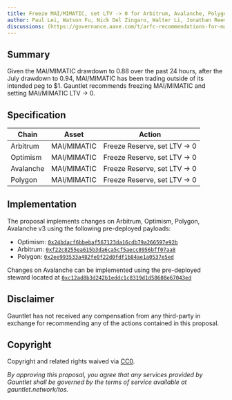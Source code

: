 ```yaml
---
title: Freeze MAI/MIMATIC, set LTV -> 0 for Arbitrum, Avalanche, Polygon, Optimism v3
author: Paul Lei, Watson Fu, Nick Del Zingaro, Walter Li, Jonathan Reem, Nick Cannon, Sarah Chen, Dana Tung
discussions: (https://governance.aave.com/t/arfc-recommendations-for-mai-mimatic-2023-09-08/14799)
---
```



## Summary


Given the MAI/MIMATIC drawdown to 0.88 over the past 24 hours, after the July drawdown to 0.94, MAI/MIMATIC has been trading outside of its intended peg to $1. Gauntlet recommends freezing MAI/MIMATIC and setting MAI/MIMATIC LTV -> 0.



## Specification


| Chain | Asset | Action |
|-------|-------|-----|
| Arbitrum | MAI/MIMATIC | Freeze Reserve, set LTV -> 0
| Optimism | MAI/MIMATIC | Freeze Reserve, set LTV -> 0
| Avalanche | MAI/MIMATIC | Freeze Reserve, set LTV -> 0
| Polygon | MAI/MIMATIC | Freeze Reserve, set LTV -> 0


## Implementation

The proposal implements changes on Arbitrum, Optimism, Polygon, Avalanche v3 using the following pre-deployed payloads:
  - Optimism: [`0x24bdacf6bbebaf567123da16cdb79a266597e92b`](https://optimistic.etherscan.io/address/0x24bdacf6bbebaf567123da16cdb79a266597e92b)
  - Arbitrum: [`0xf22c8255ea615b3da6ca5cf5aecc8956bff07aa8`](https://arbiscan.io/address/0xf22c8255ea615b3da6ca5cf5aecc8956bff07aa8)
  - Polygon: [`0x2ee993533a482fe0f22d0fdf1b84ae1a0537e5ed`](https://polygonscan.com/address/0x2ee993533a482fe0f22d0fdf1b84ae1a0537e5ed)

Changes on Avalanche can be implemented using the pre-deployed steward located at [`0xc12ad8b3d242b1eddc1c8319d1d58608e67043ed`](https://snowtrace.io/address/0xc12ad8b3d242b1eddc1c8319d1d58608e67043ed)

## Disclaimer
Gauntlet has not received any compensation from any third-party in exchange for recommending any of the actions contained in this proposal.


## Copyright

Copyright and related rights waived via [CC0](https://creativecommons.org/publicdomain/zero/1.0/).

*By approving this proposal, you agree that any services provided by Gauntlet shall be governed by the terms of service available at gauntlet.network/tos.*
